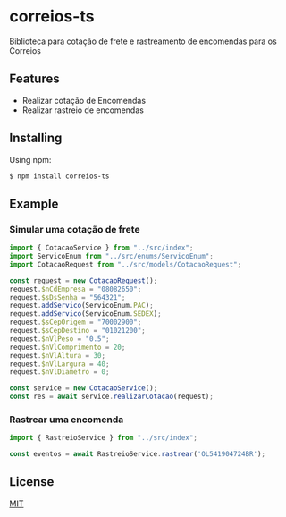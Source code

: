 # correios-ts

Biblioteca para cotação de frete e rastreamento de encomendas para os Correios

## Features

- Realizar cotação de Encomendas
- Realizar rastreio de encomendas

## Installing

Using npm:

```bash
$ npm install correios-ts
```

## Example

### Simular uma cotação de frete

```js
import { CotacaoService } from "../src/index";
import ServicoEnum from "../src/enums/ServicoEnum";
import CotacaoRequest from "../src/models/CotacaoRequest";

const request = new CotacaoRequest();
request.$nCdEmpresa = "08082650";
request.$sDsSenha = "564321";
request.addServico(ServicoEnum.PAC);
request.addServico(ServicoEnum.SEDEX);
request.$sCepOrigem = "70002900";
request.$sCepDestino = "01021200";
request.$nVlPeso = "0.5";
request.$nVlComprimento = 20;
request.$nVlAltura = 30;
request.$nVlLargura = 40;
request.$nVlDiametro = 0;

const service = new CotacaoService();
const res = await service.realizarCotacao(request);
```

### Rastrear uma encomenda

```js
import { RastreioService } from "../src/index";

const eventos = await RastreioService.rastrear('OL541904724BR');
```

## License

[MIT](LICENSE)